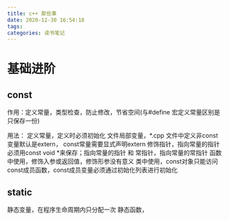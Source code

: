 ```yaml
---
title: c++ 那些事
date: 2020-12-30 16:54:18
tags:
categories: 读书笔记
---
```




# 基础进阶

## const

作用：定义常量，类型检查，防止修改，节省空间(与#define 宏定义常量区别是只保存一份)

用法：
定义常量，定义时必须初始化 
文件局部变量，*.cpp 文件中定义非const 变量默认是extern， const常量需要显式声明extern
修饰指针，指向常量的指针必须用const void \*来保存；指向常量的指针 和 常指针，指向常量的常指针
函数中使用，修饰入参或返回值，修饰形参没有意义
类中使用，const对象只能访问const成员函数，const成员变量必须通过初始化列表进行初始化

## static

静态变量，在程序生命周期内只分配一次
静态函数，